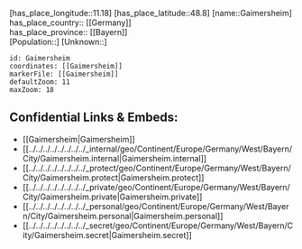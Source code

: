 ﻿---
location: [48.8,11.18] 
mapzoom: [7,12] 
mapmarker: city 
type: City
tags:
- geo/City


SpocWebEntityId: 30341
isDeleted: false
confidential: public

---
[has_place_longitude::11.18] 
[has_place_latitude::48.8] 
[name::Gaimersheim] 
has_place_country:: [[Germany]]  
has_place_province:: [[Bayern]]  
[Population::] 
[Unknown::] 


```leaflet
id: Gaimersheim
coordinates: [[Gaimersheim]] 
markerFile: [[Gaimersheim]] 
defaultZoom: 11 
maxZoom: 18
```


## Confidential Links & Embeds: 
- [[Gaimersheim|Gaimersheim]]  
- [[../../../../../../../../_internal/geo/Continent/Europe/Germany/West/Bayern/City/Gaimersheim.internal|Gaimersheim.internal]] 
- [[../../../../../../../../_protect/geo/Continent/Europe/Germany/West/Bayern/City/Gaimersheim.protect|Gaimersheim.protect]] 
- [[../../../../../../../../_private/geo/Continent/Europe/Germany/West/Bayern/City/Gaimersheim.private|Gaimersheim.private]] 
- [[../../../../../../../../_personal/geo/Continent/Europe/Germany/West/Bayern/City/Gaimersheim.personal|Gaimersheim.personal]] 
- [[../../../../../../../../_secret/geo/Continent/Europe/Germany/West/Bayern/City/Gaimersheim.secret|Gaimersheim.secret]] 
